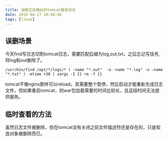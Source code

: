 ```yaml
---
title: 误删正在输出的tomcat服务日志
date: 2019-04-17 10:58:56
tags: [linux]
---
```


## 误删场景
今天find写日志切割tomcat日志，需要匹配后缀为log,out,txt，之后忘记写括号,将log和out删除了。

```
/usr/bin/find /opt/*/logs/* ( -name "*.out"  -o -name "*.log" -o -name "*.txt" ) -mtime +30 | xargs -I {} rm -f {}
```

tomcat不像nginx那样可以reload，其需要整个暂停，然后启动才能重新生成日志文件，但如果重启tomcat，则war包加载需要的时间比较长，且这段时间无法提供服务。

## 临时查看的方法

虽然日志文件被删除，但在tomcat没有关闭之前文件描述符还是存在的，只是软连对象被删除而已。

